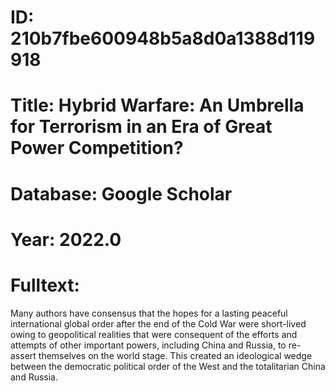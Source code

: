 # ID: 210b7fbe600948b5a8d0a1388d119918
# Title: Hybrid Warfare: An Umbrella for Terrorism in an Era of Great Power Competition?
# Database: Google Scholar
# Year: 2022.0
# Fulltext:
Many authors have consensus that the hopes for a lasting peaceful international global order after the end of the Cold War were short-lived owing to geopolitical realities that were consequent of the efforts and attempts of other important powers, including China and Russia, to re-assert themselves on the world stage.
This created an ideological wedge between the democratic political order of the West and the totalitarian China and Russia.